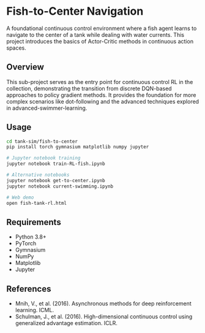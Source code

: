# Fish-to-Center Navigation

A foundational continuous control environment where a fish agent learns to navigate to the center of a tank while dealing with water currents. This project introduces the basics of Actor-Critic methods in continuous action spaces.

## Overview

This sub-project serves as the entry point for continuous control RL in the collection, demonstrating the transition from discrete DQN-based approaches to policy gradient methods. It provides the foundation for more complex scenarios like dot-following and the advanced techniques explored in advanced-swimmer-learning.

## Usage

```bash
cd tank-sim/fish-to-center
pip install torch gymnasium matplotlib numpy jupyter

# Jupyter notebook training
jupyter notebook train-RL-fish.ipynb

# Alternative notebooks
jupyter notebook get-to-center.ipynb
jupyter notebook current-swimming.ipynb

# Web demo
open fish-tank-rl.html
```

## Requirements

- Python 3.8+
- PyTorch
- Gymnasium
- NumPy
- Matplotlib
- Jupyter

## References

- Mnih, V., et al. (2016). Asynchronous methods for deep reinforcement learning. ICML.
- Schulman, J., et al. (2016). High-dimensional continuous control using generalized advantage estimation. ICLR.
